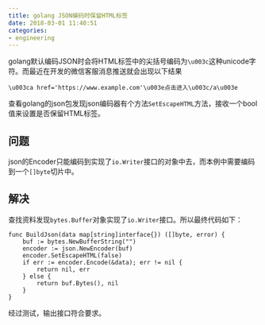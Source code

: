 ```yaml
---
title: golang JSON编码时保留HTML标签
date: 2018-03-01 11:40:51
categories:
- engineering
---
```


golang默认编码JSON时会将HTML标签中的尖括号编码为`\u003c`这种unicode字符。而最近在开发的微信客服消息推送就会出现以下结果

```text
\u003ca href='https://www.example.com'\u003e点击进入\u003c/a\u003e
```

查看golang的json包发现json编码器有个方法`SetEscapeHTML`方法，接收一个bool值来设置是否保留HTML标签。

## 问题

json的Encoder只能编码到实现了`io.Writer`接口的对象中去，而本例中需要编码到一个`[]byte`切片中。

## 解决

查找资料发现`bytes.Buffer`对象实现了`io.Writer`接口。所以最终代码如下：

```golang
func BuildJson(data map[string]interface{}) ([]byte, error) {
    buf := bytes.NewBufferString("")
    encoder := json.NewEncoder(buf)
	encoder.SetEscapeHTML(false)
	if err := encoder.Encode(&data); err != nil {
		return nil, err
	} else {
		return buf.Bytes(), nil
	}
}
```

经过测试，输出接口符合要求。